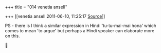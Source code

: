 +++
title = "014 venetia ansell"

+++
[[venetia ansell	2011-06-10, 11:25:17 [Source](https://groups.google.com/g/samskrita/c/TWj9TxRjy_Y)]]



PS - there is I think a similar expression in Hindi 'tu-tu-mai-mai hona' which comes to mean 'to argue' but perhaps a Hindi speaker can elaborate more on this.  



